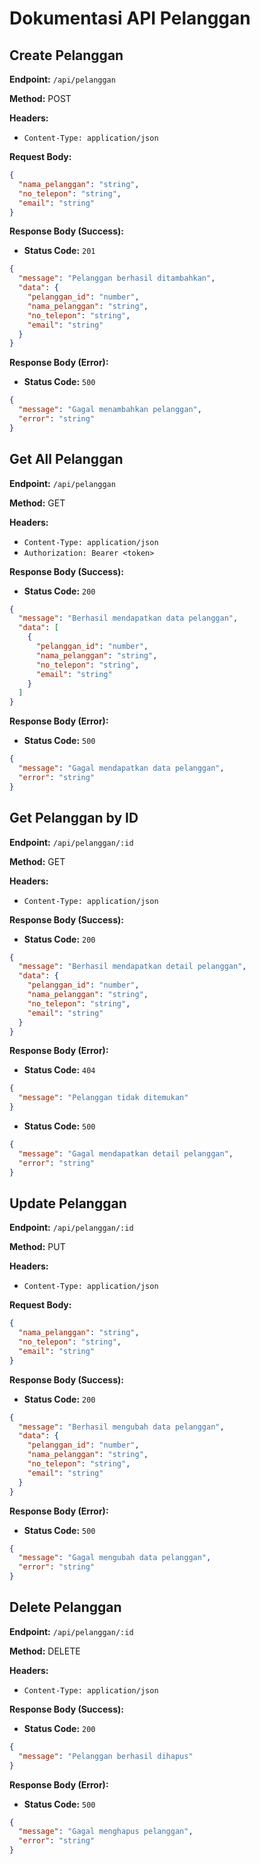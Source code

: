 # Dokumentasi API Pelanggan

## Create Pelanggan

**Endpoint:** `/api/pelanggan`

**Method:** POST

**Headers:**

- `Content-Type: application/json`

**Request Body:**

```json
{
  "nama_pelanggan": "string",
  "no_telepon": "string",
  "email": "string"
}
```

**Response Body (Success):**

- **Status Code:** `201`

```json
{
  "message": "Pelanggan berhasil ditambahkan",
  "data": {
    "pelanggan_id": "number",
    "nama_pelanggan": "string",
    "no_telepon": "string",
    "email": "string"
  }
}
```

**Response Body (Error):**

- **Status Code:** `500`

```json
{
  "message": "Gagal menambahkan pelanggan",
  "error": "string"
}
```

## Get All Pelanggan

**Endpoint:** `/api/pelanggan`

**Method:** GET

**Headers:**

- `Content-Type: application/json`
- `Authorization: Bearer <token>`

**Response Body (Success):**

- **Status Code:** `200`

```json
{
  "message": "Berhasil mendapatkan data pelanggan",
  "data": [
    {
      "pelanggan_id": "number",
      "nama_pelanggan": "string",
      "no_telepon": "string",
      "email": "string"
    }
  ]
}
```

**Response Body (Error):**

- **Status Code:** `500`

```json
{
  "message": "Gagal mendapatkan data pelanggan",
  "error": "string"
}
```

## Get Pelanggan by ID

**Endpoint:** `/api/pelanggan/:id`

**Method:** GET

**Headers:**

- `Content-Type: application/json`

**Response Body (Success):**

- **Status Code:** `200`

```json
{
  "message": "Berhasil mendapatkan detail pelanggan",
  "data": {
    "pelanggan_id": "number",
    "nama_pelanggan": "string",
    "no_telepon": "string",
    "email": "string"
  }
}
```

**Response Body (Error):**

- **Status Code:** `404`

```json
{
  "message": "Pelanggan tidak ditemukan"
}
```

- **Status Code:** `500`

```json
{
  "message": "Gagal mendapatkan detail pelanggan",
  "error": "string"
}
```

## Update Pelanggan

**Endpoint:** `/api/pelanggan/:id`

**Method:** PUT

**Headers:**

- `Content-Type: application/json`

**Request Body:**

```json
{
  "nama_pelanggan": "string",
  "no_telepon": "string",
  "email": "string"
}
```

**Response Body (Success):**

- **Status Code:** `200`

```json
{
  "message": "Berhasil mengubah data pelanggan",
  "data": {
    "pelanggan_id": "number",
    "nama_pelanggan": "string",
    "no_telepon": "string",
    "email": "string"
  }
}
```

**Response Body (Error):**

- **Status Code:** `500`

```json
{
  "message": "Gagal mengubah data pelanggan",
  "error": "string"
}
```

## Delete Pelanggan

**Endpoint:** `/api/pelanggan/:id`

**Method:** DELETE

**Headers:**

- `Content-Type: application/json`

**Response Body (Success):**

- **Status Code:** `200`

```json
{
  "message": "Pelanggan berhasil dihapus"
}
```

**Response Body (Error):**

- **Status Code:** `500`

```json
{
  "message": "Gagal menghapus pelanggan",
  "error": "string"
}
```

